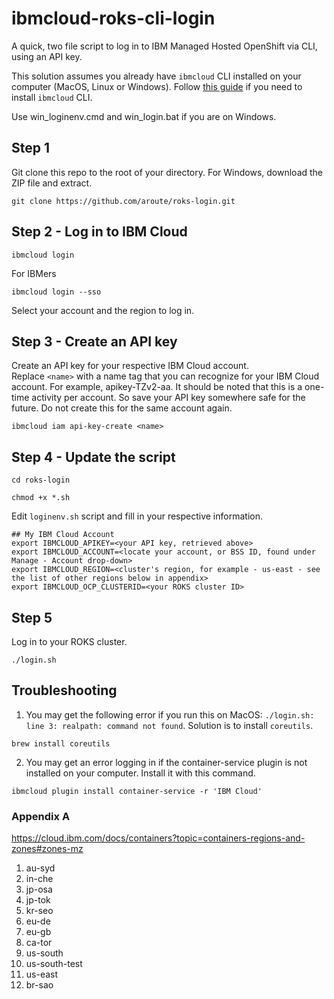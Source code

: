 # ibmcloud-roks-cli-login
A quick, two file script to log in to IBM Managed Hosted OpenShift via CLI, using an API key. 

This solution assumes you already have `ibmcloud` CLI installed on your computer (MacOS, Linux or Windows). Follow [this guide](https://cloud.ibm.com/docs/cli?topic=cli-getting-started) if you need to install `ibmcloud` CLI.

Use win_loginenv.cmd and win_login.bat if you are on Windows.

## Step 1
Git clone this repo to the root of your directory. For Windows, download the ZIP file and extract.
```shell
git clone https://github.com/aroute/roks-login.git
```
## Step 2 - Log in to IBM Cloud

```shell
ibmcloud login
```
For IBMers
```shell
ibmcloud login --sso
```
Select your account and the region to log in.

## Step 3 - Create an API key
Create an API key for your respective IBM Cloud account. Replace `<name>` with a name tag that you can recognize for your IBM Cloud account. For example, apikey-TZv2-aa. It should be noted that this is a one-time activity per account. So save your API key somewhere safe for the future. Do not create this for the same account again.
```shell
ibmcloud iam api-key-create <name>
```
## Step 4 - Update the script
```shell
cd roks-login
```
```shell
chmod +x *.sh
```
Edit `loginenv.sh` script and fill in your respective information.
```console
## My IBM Cloud Account
export IBMCLOUD_APIKEY=<your API key, retrieved above>
export IBMCLOUD_ACCOUNT=<locate your account, or BSS ID, found under Manage - Account drop-down>
export IBMCLOUD_REGION=<cluster's region, for example - us-east - see the list of other regions below in appendix>
export IBMCLOUD_OCP_CLUSTERID=<your ROKS cluster ID>
```
## Step 5
Log in to your ROKS cluster.
```shell
./login.sh
```

## Troubleshooting

1. You may get the following error if you run this on MacOS: `./login.sh: line 3: realpath: command not found`. Solution is to install `coreutils`. 
```
brew install coreutils
```
2. You may get an error logging in if the container-service plugin is not installed on your computer. Install it with this command.
```
ibmcloud plugin install container-service -r 'IBM Cloud'
```

### Appendix A

https://cloud.ibm.com/docs/containers?topic=containers-regions-and-zones#zones-mz
1. au-syd
2. in-che
3. jp-osa
4. jp-tok
5. kr-seo
6. eu-de
7. eu-gb
8. ca-tor
9. us-south
10. us-south-test
11. us-east
12. br-sao

